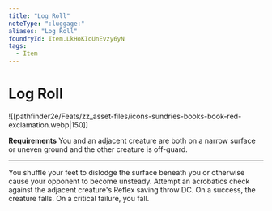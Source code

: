 ```yaml
---
title: "Log Roll"
noteType: ":luggage:"
aliases: "Log Roll"
foundryId: Item.LkHoKIoUnEvzy6yN
tags:
  - Item
---
```


# Log Roll
![[pathfinder2e/Feats/zz_asset-files/icons-sundries-books-book-red-exclamation.webp|150]]

**Requirements** You and an adjacent creature are both on a narrow surface or uneven ground and the other creature is off-guard.

* * *

You shuffle your feet to dislodge the surface beneath you or otherwise cause your opponent to become unsteady. Attempt an acrobatics check against the adjacent creature's Reflex saving throw DC. On a success, the creature falls. On a critical failure, you fall.
